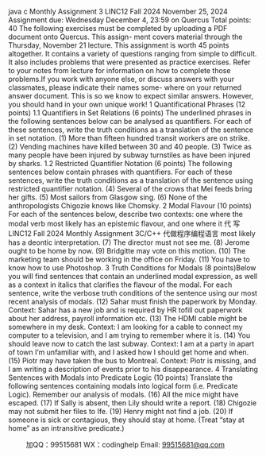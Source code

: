 java c
Monthly Assignment 3
LINC12 Fall   2024
November   25,   2024
Assignment   due:   Wednesday   December   4, 23:59 on   Quercus
Total   points:   40
The following   exercises must be   completed by uploading   a   PDF   document   onto   Quercus.    This   assign-   ment   covers   material   through   the   Thursday, November   21   lecture.
This   assignment   is   worth   45 points   altogether.   It   contains   a   variety   of   questions   ranging   from   simple   to difficult.   It also includes problems that were presented as practice exercises.   Refer to your notes from lecture   for   information   on   how   to   complete   those   problems.If   you   work   with   anyone   else, or   discuss   answers   with   your   classmates, please   indicate   their   names   some-   where   on   your   returned   answer   document.      This   is   so   we   know   to   expect   similar   answers.      However,   you should hand in your   own unique work!
1                               Quantificational   Phrases   (12   points)
1.1                     Quantifiers   in   Set   Relations   (6   points)
The   underlined   phrases   in   the   following   sentences   below   can   be   analysed   as   quantifiers.    For   each   of   these sentences, write   the   truth   conditions   as   a   translation   of   the   sentence   in   set   notation.
(1)             More   than   fifteen   hundred   transit   workers   are   on   strike.
(2)          Vending   machines   have   killed   between   30   and   40 people.
(3)             Twice   as   many   people   have   been   injured   by   subway   turnstiles   as   have   been   injured   by   sharks.
1.2                        Restricted   Quantifier   Notation   (6   points)
The   following   sentences   below   contain   phrases   with   quantifiers.   For   each   of   these   sentences,   write   the   truth conditions as a translation of   the sentence using   restricted   quantifier   notation.
(4)          Several   of   the   crows   that   Mei   feeds   bring   her   gifts.
(5)            Most   sailors   from   Glasgow   sing.
(6)          None of   the anthropologists   Chigozie knows like   Chomsky.
2                               Modal   Flavour   (10   points)
For each of   the sentences   below, describe   two contexts:   one   where   the   modal   verb   most   likely   has an epistemic   flavour, and   one   where   it  代 写LINC12 Fall 2024 Monthly Assignment 3C/C++
代做程序编程语言 most   likely   has   a   deontic   interpretation.
(7)            The   director   must   not   see   me.
(8)            Jerome   ought   to   be   home   by   now.
(9)            Bridgitte   may   vote   on   this   motion.
(10)          The   marketing   team   should   be   working   in   the   office   on   Friday.
(11)          You   have   to   know   how   to   use   Photoshop.
3                               Truth   Conditions   for   Modals   (8   points)Below   you   will   find   sentences   that   contain   an   underlined   modal   expression, as   well   as   a   context   in   italics   that   clarifies   the   flavour   of   the   modal.   For   each   sentence, write   the   verbose   truth   conditions   of   the   sentence   using our most recent analysis   of   modals.
(12)          Sahar   must   finish   the   paperwork   by   Monday.
Context:   Sahar   has   a   new   job   and   is   required   by   HR   tofill   out   paperwork   about   her   address,   payroll   information etc.
(13)          The   HDMI   cable   might   be   somewhere   in   my   desk.
Context:   I am   looking   for a   cable   to   connect my   computer   to   a   television,   and I am   trying to   remember where   it   is.
(14)          You   should   leave   now   to   catch   the   last   subway.
Context:   I   am   at   a   party   in   apart   of   town   I’m   unfamiliar   with, and   I   asked   how   I   should   get   home   and   when.
(15)            Piotr   may   have   taken   the   bus   to   Montreal.
Context:   Piotr   is   missing, and   I   am   writing   a   description   of   events   prior   to   his   disappearance.
4                               Translating   Sentences   with   Modals   into   Predicate   Logic   (10   points)
Translate   the   following   sentences   containing   modals   into   logical   form   (i.e.   Predicate   Logic).   Remember   our analysis of   modals.
(16)            All   the   mice   might   have   escaped.
(17)          If   Sally   is   absent, then   Lily   should   write   a   report.
(18)            Chigozie   may   not   submit   her   files   to   Ife.
(19)          Henry   might   not   find   a   job.
(20)          If   someone   is   sick   or   contagious,   they   should   stay   at   home.   (Treat   “stay   at   home” as   an   intransitive   predicate.)







         
加QQ：99515681  WX：codinghelp  Email: 99515681@qq.com

